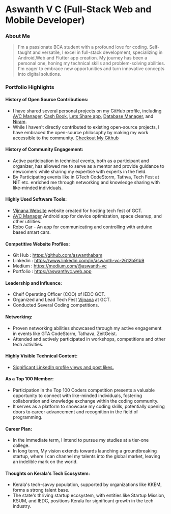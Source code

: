 # Aswanth V C (Full-Stack Web and Mobile Developer)

### About Me

> I'm a passionate BCA student with a profound love for coding. Self-taught and versatile, I excel in full-stack development, specializing in Android,Web and Flutter app creation. My journey has been a personal one, honing my technical skills and problem-solving abilities. I'm eager to embrace new opportunities and turn innovative concepts into digital solutions. 

### Portfolio Highlights


#### History of Open Source Contributions:

- I have shared several personal projects on my GitHub profile, including [AVC Manager](https://github.com/aswanthabam/Manager), [Cash Book](https://github.com/aswanthabam/CashBook), [Lets Share app](https://github.com/aswanthabam/LetsShare), [Database Manager](https://github.com/aswanthabam/DbManager), and [Niram](https://github.com/aswanthabam/Niram).
- While I haven't directly contributed to existing open-source projects, I have embraced the open-source philosophy by making my work accessible to the community. [Checkout My Github](https://github.com/aswanthabam)

#### History of Community Engagement:

-  Active participation in technical events, both as a participant and organizer, has allowed me to serve as a mentor and provide guidance to newcomers while sharing my expertise with experts in the field.
-  By Participating events like in GTech CodeStorm, Tathva, Tech Fest at NIT etc. enriched me through networking and knowledge sharing with like-minded individuals.

#### Highly Used Software Tools:

- [Vijnana Website](https://github.com/aswanthabam/Vijnana2023) website created for hosting tech fest of GCT.
- [AVC Manager](https://github.com/aswanthabam/Manager) Android app for device optimization, space cleanup, and other utilities.
- [Robo Car](https://github.com/aswanthabam/robocarapp) - An app for communicating and controlling with arduino based smart cars.

#### Competitive Website Profiles:

- Git Hub : https://github.com/aswanthabam
- Linkedin : https://www.linkedin.com/in/aswanth-vc-2612b91b9
- Medium : https://medium.com/@aswanth-vc
- Portfolio : https://aswanthvc.web.app
  
#### Leadership and Influence:

- Cheif Operating Officer (COO) of IEDC GCT.
- Organized and Lead Tech Fest [Vijnana](https://vijnana.web.app) at GCT.
- Conducted Several Coding competitions.

#### Networking:

- Proven networking abilities showcased through my active engagement in events like GTA CodeStorm, Tathava, ZeitGeist.
- Attended and actively participated in workshops, competitions and other tech activities.

#### Highly Visible Technical Content:

- [Significant LinkedIn profile views and post likes.](https://www.linkedin.com/in/aswanth-vc-2612b91b9/)  
#### As a Top 100 Member:

- Participation in the Top 100 Coders competition presents a valuable opportunity to connect with like-minded individuals, fostering collaboration and knowledge exchange within the coding community.
- It serves as a platform to showcase my coding skills, potentially opening doors to career advancement and recognition in the field of programming.

#### Career Plan:

- In the immediate term, I intend to pursue my studies at a tier-one college.
- In long term, My vision extends towards launching a groundbreaking startup, where I can channel my talents into the global market, leaving an indelible mark on the world.

#### Thoughts on Kerala's Tech Ecosystem:

- Kerala's tech-savvy population, supported by organizations like KKEM, forms a strong talent base.
- The state's thriving startup ecosystem, with entities like Startup Mission, KSUM, and IEDC, positions Kerala for significant growth in the tech industry.
